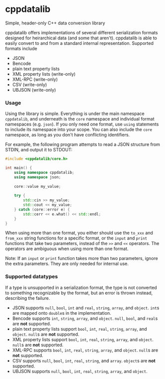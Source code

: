 # cppdatalib

Simple, header-only C++ data conversion library

cppdatalib offers implementations of several different serialization formats designed for heirarchical data (and some that aren't).
cppdatalib is able to easily convert to and from a standard internal representation.
Supported formats include

   - JSON
   - Bencode
   - plain text property lists
   - XML property lists (write-only)
   - XML-RPC (write-only)
   - CSV (write-only)
   - UBJSON (write-only)

### Usage

Using the library is simple. Everything is under the main namespace `cppdatalib`, and underneath is the `core` namespace and individual format namespaces (e.g. `json`).
If you only need one format, use `using` statements to include its namespace into your scope. You can also include the `core` namespace, as long as you don't have conflicting identifiers.

For example, the following program attempts to read a JSON structure from STDIN, and output it to STDOUT:

```c++
#include <cppdatalib/core.h>

int main() {
    using namespace cppdatalib;
    using namespace json;
    
    core::value my_value;
    
    try {
        std::cin >> my_value;
        std::cout << my_value;
    } catch (core::error e) {
        std::cerr << e.what() << std::endl;
    }
}
```

When using more than one format, you either should use the `to_xxx` and `from_xxx` string functions for a specific format,
or the `input` and `print` functions that take two parameters, instead of the `>>` and `<<` operators.
The operators are ambiguous when using more than one format.

Note: If an `input` or `print` function takes more than two parameters, ignore the extra parameters. They are only needed for internal use.

### Supported datatypes

If a type is unsupported in a serialization format, the type is not converted to something recognizable by the format, but an error is thrown instead, describing the failure.

   - JSON supports `null`, `bool`, `int` and `real`, `string`, `array`, and `object`.
     `int`s are mapped onto `double`s in the implementation.
   - Bencode supports `int`, `string`, `array`, and `object`.
     `null`, `bool`, and `real`s are **not** supported.
   - plain text property lists support `bool`, `int`, `real`, `string`, `array`, and `object`.
     `null`s are **not** supported.
   - XML property lists support `bool`, `int`, `real`, `string`, `array`, and `object`.
     `null`s are **not** supported.
   - XML-RPC supports `bool`, `int`, `real`, `string`, `array`, and `object`.
     `null`s are **not** supported.
   - CSV supports `null`, `bool`, `int`, `real`, `string`, and `array`.
     `object`s are **not** supported.
   - UBJSON supports `null`, `bool`, `int`, `real`, `string`, `array`, and `object`.
